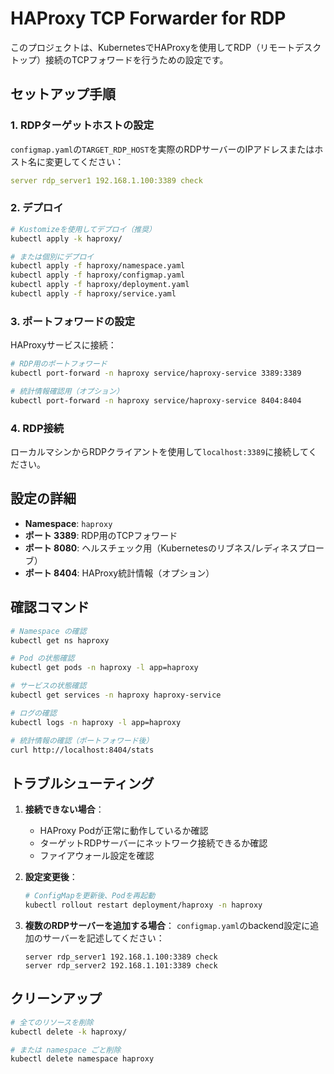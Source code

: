 # HAProxy TCP Forwarder for RDP

このプロジェクトは、KubernetesでHAProxyを使用してRDP（リモートデスクトップ）接続のTCPフォワードを行うための設定です。

## セットアップ手順

### 1. RDPターゲットホストの設定

`configmap.yaml`の`TARGET_RDP_HOST`を実際のRDPサーバーのIPアドレスまたはホスト名に変更してください：

```yaml
server rdp_server1 192.168.1.100:3389 check
```

### 2. デプロイ

```bash
# Kustomizeを使用してデプロイ（推奨）
kubectl apply -k haproxy/

# または個別にデプロイ
kubectl apply -f haproxy/namespace.yaml
kubectl apply -f haproxy/configmap.yaml
kubectl apply -f haproxy/deployment.yaml
kubectl apply -f haproxy/service.yaml
```

### 3. ポートフォワードの設定

HAProxyサービスに接続：

```bash
# RDP用のポートフォワード
kubectl port-forward -n haproxy service/haproxy-service 3389:3389

# 統計情報確認用（オプション）
kubectl port-forward -n haproxy service/haproxy-service 8404:8404
```

### 4. RDP接続

ローカルマシンからRDPクライアントを使用して`localhost:3389`に接続してください。

## 設定の詳細

- **Namespace**: `haproxy`
- **ポート 3389**: RDP用のTCPフォワード
- **ポート 8080**: ヘルスチェック用（Kubernetesのリブネス/レディネスプローブ）
- **ポート 8404**: HAProxy統計情報（オプション）

## 確認コマンド

```bash
# Namespace の確認
kubectl get ns haproxy

# Pod の状態確認
kubectl get pods -n haproxy -l app=haproxy

# サービスの状態確認
kubectl get services -n haproxy haproxy-service

# ログの確認
kubectl logs -n haproxy -l app=haproxy

# 統計情報の確認（ポートフォワード後）
curl http://localhost:8404/stats
```

## トラブルシューティング

1. **接続できない場合**：
   - HAProxy Podが正常に動作しているか確認
   - ターゲットRDPサーバーにネットワーク接続できるか確認
   - ファイアウォール設定を確認

2. **設定変更後**：
   ```bash
   # ConfigMapを更新後、Podを再起動
   kubectl rollout restart deployment/haproxy -n haproxy
   ```

3. **複数のRDPサーバーを追加する場合**：
   `configmap.yaml`のbackend設定に追加のサーバーを記述してください：
   ```
   server rdp_server1 192.168.1.100:3389 check
   server rdp_server2 192.168.1.101:3389 check
   ```

## クリーンアップ

```bash
# 全てのリソースを削除
kubectl delete -k haproxy/

# または namespace ごと削除
kubectl delete namespace haproxy
```
